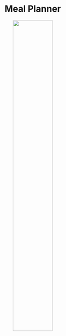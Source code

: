 <h1 id="heading" align="center">Meal Planner</h1>
<div id="header" align="center">
  <img src="https://www.smallfootprintfamily.com/wp-content/uploads/meal-planning-and-the-environment.jpg" width="50%
  "/>
</div>